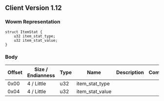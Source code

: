 ## Client Version 1.12

### Wowm Representation
```rust,ignore
struct ItemStat {
    u32 item_stat_type;
    u32 item_stat_value;
}
```
### Body

| Offset | Size / Endianness | Type | Name | Description | Comment |
| ------ | ----------------- | ---- | ---- | ----------- | ------- |
| 0x00 | 4 / Little | u32 | item_stat_type |  |  |
| 0x04 | 4 / Little | u32 | item_stat_value |  |  |

